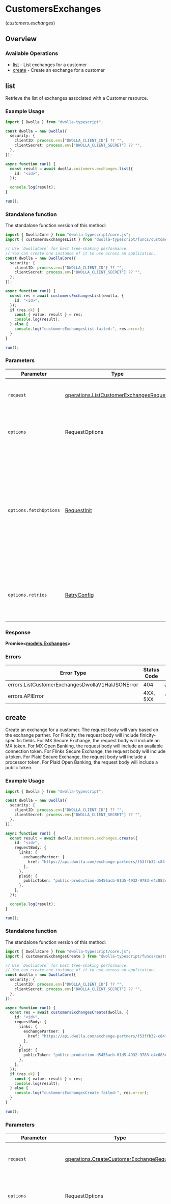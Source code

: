 # CustomersExchanges
(*customers.exchanges*)

## Overview

### Available Operations

* [list](#list) - List exchanges for a customer
* [create](#create) - Create an exchange for a customer

## list

Retrieve the list of exchanges associated with a Customer resource.

### Example Usage

```typescript
import { Dwolla } from "dwolla-typescript";

const dwolla = new Dwolla({
  security: {
    clientID: process.env["DWOLLA_CLIENT_ID"] ?? "",
    clientSecret: process.env["DWOLLA_CLIENT_SECRET"] ?? "",
  },
});

async function run() {
  const result = await dwolla.customers.exchanges.list({
    id: "<id>",
  });

  console.log(result);
}

run();
```

### Standalone function

The standalone function version of this method:

```typescript
import { DwollaCore } from "dwolla-typescript/core.js";
import { customersExchangesList } from "dwolla-typescript/funcs/customersExchangesList.js";

// Use `DwollaCore` for best tree-shaking performance.
// You can create one instance of it to use across an application.
const dwolla = new DwollaCore({
  security: {
    clientID: process.env["DWOLLA_CLIENT_ID"] ?? "",
    clientSecret: process.env["DWOLLA_CLIENT_SECRET"] ?? "",
  },
});

async function run() {
  const res = await customersExchangesList(dwolla, {
    id: "<id>",
  });
  if (res.ok) {
    const { value: result } = res;
    console.log(result);
  } else {
    console.log("customersExchangesList failed:", res.error);
  }
}

run();
```

### Parameters

| Parameter                                                                                                                                                                      | Type                                                                                                                                                                           | Required                                                                                                                                                                       | Description                                                                                                                                                                    |
| ------------------------------------------------------------------------------------------------------------------------------------------------------------------------------ | ------------------------------------------------------------------------------------------------------------------------------------------------------------------------------ | ------------------------------------------------------------------------------------------------------------------------------------------------------------------------------ | ------------------------------------------------------------------------------------------------------------------------------------------------------------------------------ |
| `request`                                                                                                                                                                      | [operations.ListCustomerExchangesRequest](../../models/operations/listcustomerexchangesrequest.md)                                                                             | :heavy_check_mark:                                                                                                                                                             | The request object to use for the request.                                                                                                                                     |
| `options`                                                                                                                                                                      | RequestOptions                                                                                                                                                                 | :heavy_minus_sign:                                                                                                                                                             | Used to set various options for making HTTP requests.                                                                                                                          |
| `options.fetchOptions`                                                                                                                                                         | [RequestInit](https://developer.mozilla.org/en-US/docs/Web/API/Request/Request#options)                                                                                        | :heavy_minus_sign:                                                                                                                                                             | Options that are passed to the underlying HTTP request. This can be used to inject extra headers for examples. All `Request` options, except `method` and `body`, are allowed. |
| `options.retries`                                                                                                                                                              | [RetryConfig](../../lib/utils/retryconfig.md)                                                                                                                                  | :heavy_minus_sign:                                                                                                                                                             | Enables retrying HTTP requests under certain failure conditions.                                                                                                               |

### Response

**Promise\<[models.Exchanges](../../models/exchanges.md)\>**

### Errors

| Error Type                                       | Status Code                                      | Content Type                                     |
| ------------------------------------------------ | ------------------------------------------------ | ------------------------------------------------ |
| errors.ListCustomerExchangesDwollaV1HalJSONError | 404                                              | application/vnd.dwolla.v1.hal+json               |
| errors.APIError                                  | 4XX, 5XX                                         | \*/\*                                            |

## create

Create an exchange for a customer. The request body will vary based on the exchange partner.
For Finicity, the request body will include finicity-specific fields.
For MX Secure Exchange, the request body will include an MX token.
For MX Open Banking, the request body will include an available connection token.
For Flinks Secure Exchange, the request body will include a token.
For Plaid Secure Exchange, the request body will include a processor token.
For Plaid Open Banking, the request body will include a public token.


### Example Usage

```typescript
import { Dwolla } from "dwolla-typescript";

const dwolla = new Dwolla({
  security: {
    clientID: process.env["DWOLLA_CLIENT_ID"] ?? "",
    clientSecret: process.env["DWOLLA_CLIENT_SECRET"] ?? "",
  },
});

async function run() {
  const result = await dwolla.customers.exchanges.create({
    id: "<id>",
    requestBody: {
      links: {
        exchangePartner: {
          href: "https://api.dwolla.com/exchange-partners/f53ffb32-c84f-496a-9d9d-acd100d396ef",
        },
      },
      plaid: {
        publicToken: "public-production-d5456acb-01d5-4932-9783-e4c883cf1c0c",
      },
    },
  });

  console.log(result);
}

run();
```

### Standalone function

The standalone function version of this method:

```typescript
import { DwollaCore } from "dwolla-typescript/core.js";
import { customersExchangesCreate } from "dwolla-typescript/funcs/customersExchangesCreate.js";

// Use `DwollaCore` for best tree-shaking performance.
// You can create one instance of it to use across an application.
const dwolla = new DwollaCore({
  security: {
    clientID: process.env["DWOLLA_CLIENT_ID"] ?? "",
    clientSecret: process.env["DWOLLA_CLIENT_SECRET"] ?? "",
  },
});

async function run() {
  const res = await customersExchangesCreate(dwolla, {
    id: "<id>",
    requestBody: {
      links: {
        exchangePartner: {
          href: "https://api.dwolla.com/exchange-partners/f53ffb32-c84f-496a-9d9d-acd100d396ef",
        },
      },
      plaid: {
        publicToken: "public-production-d5456acb-01d5-4932-9783-e4c883cf1c0c",
      },
    },
  });
  if (res.ok) {
    const { value: result } = res;
    console.log(result);
  } else {
    console.log("customersExchangesCreate failed:", res.error);
  }
}

run();
```

### Parameters

| Parameter                                                                                                                                                                      | Type                                                                                                                                                                           | Required                                                                                                                                                                       | Description                                                                                                                                                                    |
| ------------------------------------------------------------------------------------------------------------------------------------------------------------------------------ | ------------------------------------------------------------------------------------------------------------------------------------------------------------------------------ | ------------------------------------------------------------------------------------------------------------------------------------------------------------------------------ | ------------------------------------------------------------------------------------------------------------------------------------------------------------------------------ |
| `request`                                                                                                                                                                      | [operations.CreateCustomerExchangeRequest](../../models/operations/createcustomerexchangerequest.md)                                                                           | :heavy_check_mark:                                                                                                                                                             | The request object to use for the request.                                                                                                                                     |
| `options`                                                                                                                                                                      | RequestOptions                                                                                                                                                                 | :heavy_minus_sign:                                                                                                                                                             | Used to set various options for making HTTP requests.                                                                                                                          |
| `options.fetchOptions`                                                                                                                                                         | [RequestInit](https://developer.mozilla.org/en-US/docs/Web/API/Request/Request#options)                                                                                        | :heavy_minus_sign:                                                                                                                                                             | Options that are passed to the underlying HTTP request. This can be used to inject extra headers for examples. All `Request` options, except `method` and `body`, are allowed. |
| `options.retries`                                                                                                                                                              | [RetryConfig](../../lib/utils/retryconfig.md)                                                                                                                                  | :heavy_minus_sign:                                                                                                                                                             | Enables retrying HTTP requests under certain failure conditions.                                                                                                               |

### Response

**Promise\<[operations.CreateCustomerExchangeResponse](../../models/operations/createcustomerexchangeresponse.md)\>**

### Errors

| Error Type                                      | Status Code                                     | Content Type                                    |
| ----------------------------------------------- | ----------------------------------------------- | ----------------------------------------------- |
| errors.InvalidExchangeTokenError                | 400                                             | application/vnd.dwolla.v1.hal+json              |
| errors.InvalidExchangeError                     | 400                                             | application/vnd.dwolla.v1.hal+json              |
| errors.CreateCustomerExchangeResponseBodyError1 | 401                                             | application/vnd.dwolla.v1.hal+json              |
| errors.CreateCustomerExchangeResponseBodyError2 | 401                                             | application/vnd.dwolla.v1.hal+json              |
| errors.NotFoundError                            | 404                                             | application/vnd.dwolla.v1.hal+json              |
| errors.APIError                                 | 4XX, 5XX                                        | \*/\*                                           |